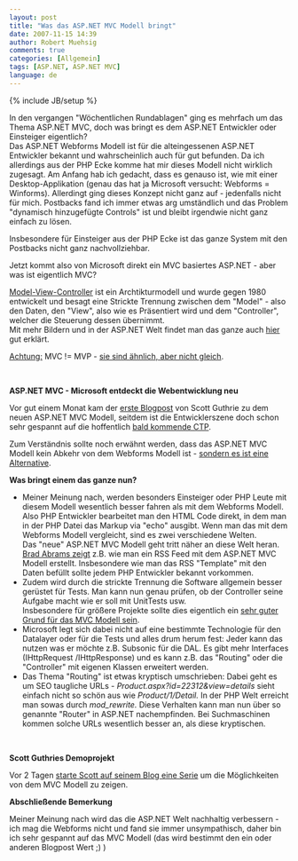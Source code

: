 ```yaml
---
layout: post
title: "Was das ASP.NET MVC Modell bringt"
date: 2007-11-15 14:39
author: Robert Muehsig
comments: true
categories: [Allgemein]
tags: [ASP.NET, ASP.NET MVC]
language: de
---
```

{% include JB/setup %}
<p>In den vergangen "Wöchentlichen Rundablagen" ging es mehrfach um das Thema ASP.NET MVC, doch was bringt es dem ASP.NET Entwickler oder Einsteiger eigentlich? <br>Das ASP.NET Webforms Modell ist für die alteingessenen ASP.NET Entwickler bekannt und wahrscheinlich auch für gut befunden. Da ich allerdings aus der PHP Ecke komme hat mir dieses Modell nicht wirklich zugesagt. Am Anfang hab ich gedacht, dass es genauso ist, wie mit einer Desktop-Applikation (genau das hat ja Microsoft versucht: Webforms = Winforms). Allerdingt ging dieses Konzept nicht ganz auf - jedenfalls nicht für mich. Postbacks fand ich immer etwas arg umständlich und das Problem "dynamisch hinzugefügte&nbsp;Controls"&nbsp;ist und bleibt irgendwie nicht ganz einfach zu lösen.</p> <p>Insbesondere für Einsteiger aus der PHP Ecke ist das&nbsp;ganze System mit den Postbacks nicht ganz nachvollziehbar.</p> <p>Jetzt kommt also von Microsoft direkt ein MVC basiertes ASP.NET - aber was ist eigentlich MVC?</p> <p><a href="http://de.wikipedia.org/wiki/MVC" target="_blank">Model-View-Controller</a> ist ein Archtikturmodell und wurde gegen 1980 entwickelt und besagt eine Strickte Trennung zwischen dem "Model" - also den Daten, den "View", also wie es Präsentiert wird und dem "Controller", welcher die Steuerung dessen übernimmt.<br>Mit mehr Bildern und in der ASP.NET Welt findet man das ganze auch <a href="http://www.codethinked.com/post/2007/10/ASPnet-MVC-Framework-and-what-it-means-for-you.aspx" target="_blank">hier</a> gut erklärt. </p> <p><u>Achtung:</u> MVC != MVP - <a href="http://blogs.infragistics.com/blogs/tsnyder/archive/2007/10/17/mvc-or-mvp-pattern-whats-the-difference.aspx" target="_blank">sie sind ähnlich, aber nicht gleich</a>.</p> <p>&nbsp;</p> <p><strong>ASP.NET&nbsp;MVC - Microsoft entdeckt die Webentwicklung neu</strong></p> <p>Vor gut einem Monat kam der <a href="http://weblogs.asp.net/scottgu/archive/2007/10/14/asp-net-mvc-framework.aspx" target="_blank">erste Blogpost</a> von Scott Guthrie zu dem neuen ASP.NET MVC Modell, seitdem ist die Entwicklerszene doch schon sehr gespannt auf die hoffentlich <a href="http://blog.codeville.net/2007/11/08/official-aspnet-mvc-framework-will-have-first-ctp-release-in-next-few-weeks/" target="_blank">bald kommende CTP</a>.</p> <p>Zum Verständnis sollte noch erwähnt werden, dass das ASP.NET MVC Modell kein Abkehr von dem Webforms Modell ist - <a href="http://www.hanselman.com/blog/DevConnectionsTheASPNETMVCFramework.aspx" target="_blank">sondern es ist eine Alternative</a>.</p> <p><strong>Was bringt einem das ganze nun?</strong></p> <ul> <li>Meiner Meinung nach, werden besonders Einsteiger oder PHP Leute mit diesem Modell wesentlich besser fahren als mit dem Webforms Modell. <br>Also PHP Entwickler bearbeitet man den HTML Code direkt, in dem man in der PHP Datei das Markup via "echo" ausgibt. Wenn man das mit dem Webforms Modell vergleicht, sind es zwei verschiedene Welten.<br>Das "neue" ASP.NET MVC Modell geht tritt näher an diese Welt heran. <a href="http://blogs.msdn.com/brada/archive/2007/11/14/rss-feed-with-the-new-asp-net-mvc-framework.aspx" target="_blank">Brad Abrams zeigt</a> z.B. wie man ein RSS Feed mit dem ASP.NET MVC Modell erstellt.&nbsp;Insbesondere wie man das RSS "Template" mit den Daten befüllt sollte jedem PHP Entwickler bekannt vorkommen.</li> <li>Zudem wird durch die strickte Trennung die Software allgemein besser gerüstet für Tests. Man kann nun genau prüfen, ob der Controller seine Aufgabe macht wie er soll mit UnitTests usw.<br>Insbesondere für größere Projekte sollte dies eigentlich ein <a href="http://haacked.com/archive/2007/11/14/writing-testable-code-is-about-managing-complexity.aspx" target="_blank">sehr guter Grund für das MVC Modell sein</a>.</li> <li>Microsoft legt sich dabei nicht auf eine bestimmte Technologie für den Datalayer oder für die Tests und alles drum herum fest: Jeder kann das nutzen was er möchte z.B. Subsonic für die DAL. Es gibt mehr Interfaces (IHttpRequest /IHttpResponse) und es kann z.B. das "Routing" oder die "Controller" mit eigenen Klassen erweitert werden.</li> <li>Das Thema "Routing" ist etwas kryptisch umschrieben: Dabei geht es um SEO taugliche URLs - <em>Product.aspx?id=22312&amp;view=details </em>sieht einfach nicht so schön aus wie <em>Product/1/Detail.</em> In der PHP Welt erreicht man sowas durch <em>mod_rewrite. </em>Diese Verhalten kann man nun über so genannte "Router" in ASP.NET nachempfinden. Bei Suchmaschinen kommen solche URLs wesentlich besser an, als diese kryptischen.</li></ul> <p>&nbsp;</p> <p><strong>Scott Guthries Demoprojekt</strong></p> <p>Vor 2 Tagen <a href="http://weblogs.asp.net/scottgu/archive/2007/11/13/asp-net-mvc-framework-part-1.aspx" target="_blank">starte Scott auf seinem Blog eine Serie</a> um die Möglichkeiten von dem MVC Modell zu zeigen. </p> <p><strong>Abschließende Bemerkung</strong></p> <p>Meiner Meinung nach wird das die ASP.NET Welt nachhaltig verbessern - ich mag die Webforms nicht und fand sie immer unsympathisch, daher bin ich sehr gespannt auf das MVC Modell (das wird bestimmt den ein oder anderen Blogpost Wert ;) )</p>
